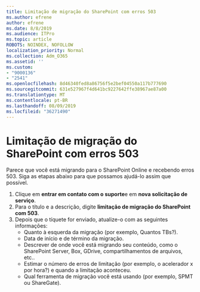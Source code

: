 ```yaml
---
title: Limitação de migração do SharePoint com erros 503
ms.author: efrene
author: efrene
ms.date: 8/8/2019
ms.audience: ITPro
ms.topic: article
ROBOTS: NOINDEX, NOFOLLOW
localization_priority: Normal
ms.collection: Adm_O365
ms.assetid: ''
ms.custom:
- "9000136"
- "2541"
ms.openlocfilehash: 8d46340fed8a86756f5e2bef04550a117b777690
ms.sourcegitcommit: 631e527967f4d641bc9227642ffe38967ae87a00
ms.translationtype: MT
ms.contentlocale: pt-BR
ms.lasthandoff: 08/09/2019
ms.locfileid: "36271490"
---
```

# <a name="sharepoint-migration-throttling-with-503-errors"></a>Limitação de migração do SharePoint com erros 503

Parece que você está migrando para o SharePoint Online e recebendo erros 503. Siga as etapas abaixo para que possamos ajudá-lo assim que possível. 

1. Clique em **entrar em contato com o suporte**e em **nova solicitação de serviço**.
2. Para o título e a descrição, digite **limitação de migração do SharePoint com 503**.
3. Depois que o tíquete for enviado, atualize-o com as seguintes informações:
    - Quanto à esquerda da migração (por exemplo, Quantos TBs?).
    - Data de início e de término da migração.
    - Descrever de onde você está migrando seu conteúdo, como o SharePoint Server, Box, GDrive, compartilhamentos de arquivos, etc..
    - Estimar o número de erros de limitação (por exemplo, o acelerador x por hora?) e quando a limitação aconteceu.
    - Qual ferramenta de migração você está usando (por exemplo, SPMT ou ShareGate).


